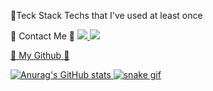 
📌Teck Stack
Techs that I've used at least once

🐣 Contact Me 🐣
<a href="https://velog.io/@sweet_sumin"><img src="https://img.shields.io/badge/TechBlog-#20C997?style=flat-square&logo=Velog&logoColor=#20C997"/>
<img src="https://img.shields.io/badge/sue4869@nave.com-#EA4335?style=flat-square&logo=Gmail&logoColor=#EA4335"/>
  
🌱 My Github 🌱
  
  
![Anurag's GitHub stats](https://github-readme-stats.vercel.app/api?username=sue4869&show_icons=true&theme=monokai)
![snake gif](https://github.com/sue4869/sue4869/blob/output/github-contribution-grid-snake.svg)
